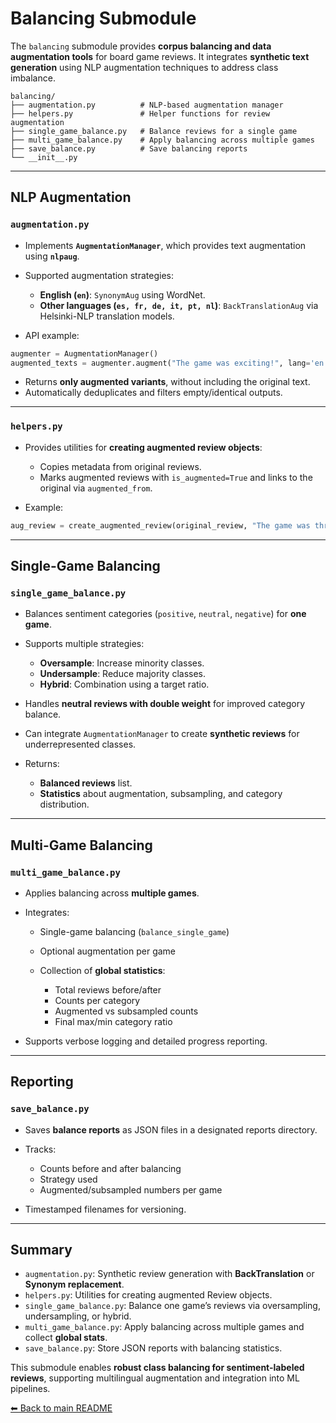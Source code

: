 # Balancing Submodule

The `balancing` submodule provides **corpus balancing and data augmentation tools** for board game reviews. It integrates **synthetic text generation** using NLP augmentation techniques to address class imbalance.

```
balancing/
├── augmentation.py          # NLP-based augmentation manager
├── helpers.py               # Helper functions for review augmentation
├── single_game_balance.py   # Balance reviews for a single game
├── multi_game_balance.py    # Apply balancing across multiple games
├── save_balance.py          # Save balancing reports
└── __init__.py
```

---

## NLP Augmentation

### `augmentation.py`

- Implements **`AugmentationManager`**, which provides text augmentation using **`nlpaug`**.
- Supported augmentation strategies:

  - **English (`en`)**: `SynonymAug` using WordNet.
  - **Other languages (`es, fr, de, it, pt, nl`)**: `BackTranslationAug` via Helsinki-NLP translation models.

- API example:

```python
augmenter = AugmentationManager()
augmented_texts = augmenter.augment("The game was exciting!", lang='en', num_augmentations=3)
```

- Returns **only augmented variants**, without including the original text.
- Automatically deduplicates and filters empty/identical outputs.

---

### `helpers.py`

- Provides utilities for **creating augmented review objects**:

  - Copies metadata from original reviews.
  - Marks augmented reviews with `is_augmented=True` and links to the original via `augmented_from`.

- Example:

```python
aug_review = create_augmented_review(original_review, "The game was thrilling!")
```

---

## Single-Game Balancing

### `single_game_balance.py`

- Balances sentiment categories (`positive`, `neutral`, `negative`) for **one game**.
- Supports multiple strategies:

  - **Oversample**: Increase minority classes.
  - **Undersample**: Reduce majority classes.
  - **Hybrid**: Combination using a target ratio.

- Handles **neutral reviews with double weight** for improved category balance.
- Can integrate `AugmentationManager` to create **synthetic reviews** for underrepresented classes.
- Returns:

  - **Balanced reviews** list.
  - **Statistics** about augmentation, subsampling, and category distribution.

---

## Multi-Game Balancing

### `multi_game_balance.py`

- Applies balancing across **multiple games**.
- Integrates:

  - Single-game balancing (`balance_single_game`)
  - Optional augmentation per game
  - Collection of **global statistics**:

    - Total reviews before/after
    - Counts per category
    - Augmented vs subsampled counts
    - Final max/min category ratio

- Supports verbose logging and detailed progress reporting.

---

## Reporting

### `save_balance.py`

- Saves **balance reports** as JSON files in a designated reports directory.
- Tracks:

  - Counts before and after balancing
  - Strategy used
  - Augmented/subsampled numbers per game

- Timestamped filenames for versioning.

---

## Summary

- `augmentation.py`: Synthetic review generation with **BackTranslation** or **Synonym replacement**.
- `helpers.py`: Utilities for creating augmented Review objects.
- `single_game_balance.py`: Balance one game’s reviews via oversampling, undersampling, or hybrid.
- `multi_game_balance.py`: Apply balancing across multiple games and collect **global stats**.
- `save_balance.py`: Store JSON reports with balancing statistics.

This submodule enables **robust class balancing for sentiment-labeled reviews**, supporting multilingual augmentation and integration into ML pipelines.

[⬅ Back to main README](../README.md)
